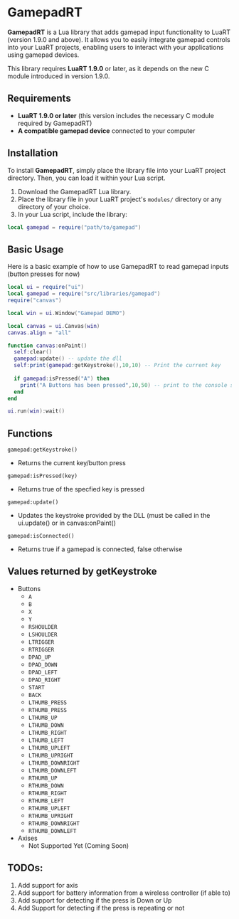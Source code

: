 # GamepadRT

**GamepadRT** is a Lua library that adds gamepad input functionality to LuaRT (version 1.9.0 and above). It allows you to easily integrate gamepad controls into your LuaRT projects, enabling users to interact with your applications using gamepad devices.

This library requires **LuaRT 1.9.0** or later, as it depends on the new C module introduced in version 1.9.0.

## Requirements

- **LuaRT 1.9.0 or later** (this version includes the necessary C module required by GamepadRT)
- **A compatible gamepad device** connected to your computer

## Installation

To install **GamepadRT**, simply place the library file into your LuaRT project directory. Then, you can load it within your Lua script.

1. Download the GamepadRT Lua library.
2. Place the library file in your LuaRT project's `modules/` directory or any directory of your choice.
3. In your Lua script, include the library:
```lua
local gamepad = require("path/to/gamepad")
```
## Basic Usage
Here is a basic example of how to use GamepadRT to read gamepad inputs (button presses for now)
```lua
local ui = require("ui")
local gamepad = require("src/libraries/gamepad")
require("canvas")

local win = ui.Window("Gamepad DEMO")

local canvas = ui.Canvas(win)
canvas.align = "all"

function canvas:onPaint()
  self:clear()
  gamepad:update() -- update the dll
  self:print(gamepad:getKeystroke(),10,10) -- Print the current key
  
  if gamepad:isPressed("A") then
    print("A Buttons has been pressed",10,50) -- print to the console since as soon as the a is let go, it returns to false
  end
end

ui.run(win):wait()

```




## Functions
```gamepad:getKeystroke()``` 
- Returns the current key/button press
  
```gamepad:isPressed(key)```
- Returns true of the specfied key is pressed

```gamepad:update()```
- Updates the keystroke provided by the DLL (must be called in the ui.update() or in canvas:onPaint()

```gamepad:isConnected()```
- Returns true if a gamepad is connected, false otherwise

## Values returned by getKeystroke
- Buttons
  - ```A```
  - ```B```
  - ```X```
  - ```Y```
  - ```RSHOULDER```
  - ```LSHOULDER```
  - ```LTRIGGER```
  - ```RTRIGGER```
  - ```DPAD_UP```
  - ```DPAD_DOWN```
  - ```DPAD_LEFT```
  - ```DPAD_RIGHT```
  - ```START```
  - ```BACK```
  - ```LTHUMB_PRESS```
  - ```RTHUMB_PRESS```
  - ```LTHUMB_UP```
  - ```LTHUMB_DOWN```
  - ```LTHUMB_RIGHT```
  - ```LTHUMB_LEFT```
  - ```LTHUMB_UPLEFT```
  - ```LTHUMB_UPRIGHT```
  - ```LTHUMB_DOWNRIGHT```
  - ```LTHUMB_DOWNLEFT```
  - ```RTHUMB_UP```
  - ```RTHUMB_DOWN```
  - ```RTHUMB_RIGHT```
  - ```RTHUMB_LEFT```
  - ```RTHUMB_UPLEFT```
  - ```RTHUMB_UPRIGHT```
  - ```RTHUMB_DOWNRIGHT```
  - ```RTHUMB_DOWNLEFT```
- Axises
  - Not Supported Yet (Coming Soon)


## TODOs:
1. Add support for axis
2. Add support for battery information from a wireless controller (if able to)
3. Add support for detecting if the press is Down or Up
4. Add Support for detecting if the press is repeating or not

